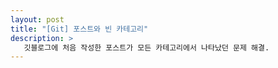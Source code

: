 ```yaml
---
layout: post
title: "[Git] 포스트와 빈 카테고리"
description: >
   깃블로그에 처음 작성한 포스트가 모든 카테고리에서 나타났던 문제 해결.
---
```


